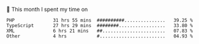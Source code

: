 📅 This month I spent my time on

<!--START_SECTION:waka-->

```text
PHP              31 hrs 55 mins  ##########...............   39.25 %
TypeScript       27 hrs 29 mins  ########.................   33.80 %
XML              6 hrs 21 mins   ##.......................   07.83 %
Other            4 hrs           #........................   04.93 %
```

<!--END_SECTION:waka-->
